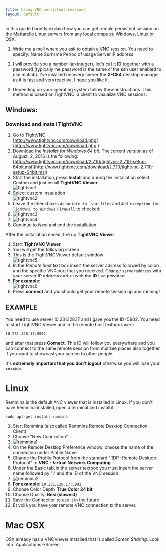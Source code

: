```yaml
---
title: Using-VNC-persistent-sessions
layout: default
---
```


In this guide I briefly explain how you can get remote persistent session on the Mattarello Linux servers from any local computer, Windows, Linux or OSX.

1. Write me a mail where you ask to obtain a VNC session. You need to specify:
    Name
    Surname
    Period of usage
    Server IP address

2. I will provide you a number (an integer), let's call it **ID** together with a password (typically the password is the same of the ssh user enabled to use matlab). I've installed on every server the **XFCE4** desktop manager as it is fast and very reactive. I hope you like it.

3. Depending on your operating system follow these instructions. This method is based on TightVNC, a client to visualize VNC sessions.

## Windows:

### Download and install TightVNC

1. Go to TightVNC <br>[http://www.tightvnc.com/download.php](http://www.tightvnc.com/download.php )
2. Download the *Installer for Windows 64 bit*. The current version as of August, 2, 2016 is the following:
<br>[http://www.tightvnc.com/download/2.7.10/tightvnc-2.7.10-setup-64bit.msi](http://www.tightvnc.com/download/2.7.10/tightvnc-2.7.10-setup-64bit.msi) 
3. Start the installation, press **Install** and during the installation select Custom and just install **TightVNC Viewer** <br> ![tightvnc1]
4. Select custom installation <br>![tightvnc2]
5. Leave the checkboxes `Associate to .vnc files` and `Add exception for TightVNC to Windows Firewall`  to checked:
6. ![tightvnc3]
7. ![tightvnc4]
8. Continue to *Next* and end the installation

After the installation ended, fire up **TightVNC Viewer**

1. Start **TightVNC Viewer**
2. You will get the following screen 
3. This is the TightVNC Viewer default window <br>![tightvnc5]
4. In the *Remote host* text box insert the server address followed by colon and the specific VNC port that you received. Change `serveraddress` with your server IP address and `ID` with the **ID** I've provided.
5. **For example**: <br>![tightvnc6]
6. Press **connect** and you should get your remote session up and running!

## EXAMPLE ##

You need to use server 10.231.128.17 and I gave you the ID=5902. You need to start TightVNC Viewer and in the remote host textbox insert:

    10.231.128.17:5902

and after that press **Connect**.
This ID will follow you everywhere and you can connect to the same remote session from multiple places also together if you want to showcast your screen to other people.

It's **extremely important that you don't logout** otherwise you will lose your session.


# Linux
Remmina is the default VNC viewer that is installed in Linux. If you don't have Remmina installed, open a terminal and install it:

`sudo apt-get install remmina`

1. Start Remmina (also called Remmina Remote Desktop Connection Client)
2. Choose "New Connection"
3. ![remmina1]
3. On the Remote Desktop Preference window, choose the name of the connection under Profile:Name 
4. Change the Profile:Protocol from the standard "RDP -Remote Desktop Protocol" to **VNC - Virtual Network Computing**
5. Under the Basic tab, in the server textbox you must insert the server name followed py ":"  and the ID of the VNC session.
6. ![remmina2]
7. **For example**: `10.231.128.17:5902`
8. Choose Color Depth: **True Color 24 bit**
9. Choose Quality: **Best (slowest)**
10. Save the Connection to use it in the future
11. Et voilà you have your remote VNC connection to the server.

# Mac OSX
OSX already has a VNC viewer installed that is called *Screen Sharing*.
Look into `Applications->Screen



[tightvnc1]: http://i.imgur.com/8aK0uzJl.png "TightVNC Viewer installation1"
[tightvnc2]: http://i.imgur.com/b9KrPccl.png "TightVNC Viewer installation2"
[tightvnc3]: http://i.imgur.com/sLYYtKal.png "TightVNC Viewer installation3"
[tightvnc4]: http://i.imgur.com/AdgQgSgl.png "TightVNC Viewer installation4"
[tightvnc5]: http://i.imgur.com/VnUxoCWl.png "TightVNC Viewer"
[tightvnc6]: http://i.imgur.com/dsnMn9jl.png "TightVNC Viewer example"

[remmina1]: http://i.imgur.com/toQDBgGl.png "Remmina new connection"
[remmina2]: http://i.imgur.com/YkVzSm5l.png "Remmina new connection2"
